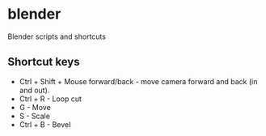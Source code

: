 # blender
Blender scripts and shortcuts


## Shortcut keys

- Ctrl + Shift + Mouse forward/back - move camera forward and back (in and out).
- Ctrl + R - Loop cut
- G - Move
- S - Scale
- Ctrl + B - Bevel
